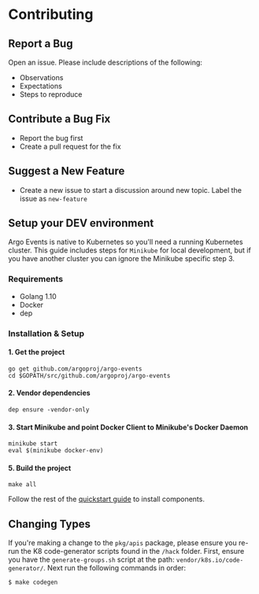 # Contributing

## Report a Bug
Open an issue. Please include descriptions of the following:
- Observations
- Expectations
- Steps to reproduce

## Contribute a Bug Fix
- Report the bug first
- Create a pull request for the fix

## Suggest a New Feature
- Create a new issue to start a discussion around new topic. Label the issue as `new-feature`

## Setup your DEV environment
Argo Events is native to Kubernetes so you'll need a running Kubernetes cluster. This guide includes steps for `Minikube` for local development, but if you have another cluster you can ignore the Minikube specific step 3.

### Requirements
- Golang 1.10
- Docker
- dep

### Installation & Setup

#### 1. Get the project
```
go get github.com/argoproj/argo-events
cd $GOPATH/src/github.com/argoproj/argo-events
```

#### 2. Vendor dependencies
```
dep ensure -vendor-only
```

#### 3. Start Minikube and point Docker Client to Minikube's Docker Daemon
```
minikube start
eval $(minikube docker-env)
```

#### 5. Build the project
```
make all
```

Follow the rest of the [quickstart guide](docs/quickstart.md) to install components.

## Changing Types
If you're making a change to the `pkg/apis`  package, please ensure you re-run the K8 code-generator scripts found in the `/hack` folder. First, ensure you have the `generate-groups.sh` script at the path: `vendor/k8s.io/code-generator/`. Next run the following commands in order:
```
$ make codegen
```
